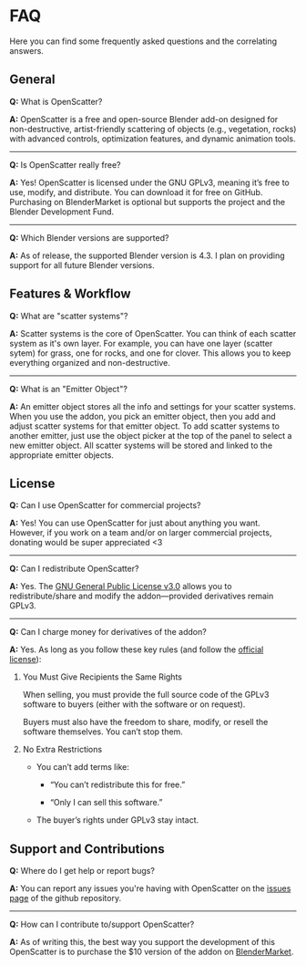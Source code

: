 # FAQ

Here you can find some frequently asked questions and the correlating answers.

## General

**Q:** What is OpenScatter?

**A:** OpenScatter is a free and open-source Blender add-on designed for non-destructive, artist-friendly scattering of objects (e.g., vegetation, rocks) with advanced controls, optimization features, and dynamic animation tools.

---

**Q:** Is OpenScatter really free?

**A:** Yes! OpenScatter is licensed under the GNU GPLv3, meaning it’s free to use, modify, and distribute. You can download it for free on GitHub. Purchasing on BlenderMarket is optional but supports the project and the Blender Development Fund.

---

**Q:** Which Blender versions are supported?

**A:** As of release, the supported Blender version is 4.3. I plan on providing support for all future Blender versions.

## Features & Workflow

**Q:** What are "scatter systems"?

**A:** Scatter systems is the core of OpenScatter. You can think of each scatter system as it's own layer. For example, you can have one layer (scatter sytem) for grass, one for rocks, and one for clover. This allows you to keep everything organized and non-destructive.


---

**Q:** What is an "Emitter Object"?

**A:** An emitter object stores all the info and settings for your scatter systems. When you use the addon, you pick an emitter object, then you add and adjust scatter systems for that emitter object. To add scatter systems to another emitter, just use the object picker at the top of the panel to select a new emitter object. All scatter systems will be stored and linked to the appropriate emitter objects.

## License

**Q:** Can I use OpenScatter for commercial projects? 

**A:** Yes! You can use OpenScatter for just about anything you want. However, if you work on a team and/or on larger commercial projects, donating would be super appreciated <3

---

**Q:** Can I redistribute OpenScatter?

**A:** Yes. The [GNU General Public License v3.0](https://www.gnu.org/licenses/gpl-3.0.en.html#license-text) allows you to redistribute/share and modify the addon—provided derivatives remain GPLv3. 

---

**Q:** Can I charge money for derivatives of the addon?

**A:** Yes. As long as you follow these key rules (and follow the [official license](https://www.gnu.org/licenses/gpl-3.0.en.html#license-text)):

1. You Must Give Recipients the Same Rights

    When selling, you must provide the full source code of the GPLv3 software to buyers (either with the software or on request).

    Buyers must also have the freedom to share, modify, or resell the software themselves. You can’t stop them.

2. No Extra Restrictions

    - You can’t add terms like:

      - “You can’t redistribute this for free.”

      - “Only I can sell this software.”

    - The buyer’s rights under GPLv3 stay intact.

## Support and Contributions

**Q:** Where do I get help or report bugs?

**A:** You can report any issues you're having with OpenScatter on the [issues page](https://github.com/GitMay3D/OpenScatter/issues) of the github repository.

---

**Q:** How can I contribute to/support OpenScatter?

**A:** As of writing this, the best way you support the development of this OpenScatter is to purchase the $10 version of the addon on [BlenderMarket](https://blendermarket.com/products/openscatter).
